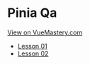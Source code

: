 # Pinia Qa
[View on VueMastery.com](https://vuemastery.com/courses/pinia-qa)
* [Lesson 01](https://player.vimeo.com/video/742775803?autoplay=1&app_id=122963)
* [Lesson 02](https://player.vimeo.com/video/706340848?autoplay=1&app_id=122963)
